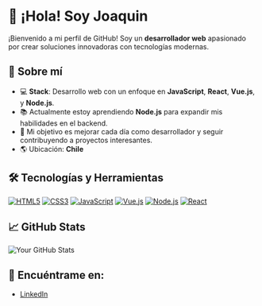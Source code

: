 # 👋 ¡Hola! Soy Joaquin 

¡Bienvenido a mi perfil de GitHub! Soy un **desarrollador web** apasionado por crear soluciones innovadoras con tecnologías modernas.

## 🚀 Sobre mí
- 💻 **Stack**: Desarrollo web con un enfoque en **JavaScript**, **React**, **Vue.js**, y **Node.js**.
- 📚 Actualmente estoy aprendiendo **Node.js** para expandir mis habilidades en el backend.
- 🎯 Mi objetivo es mejorar cada día como desarrollador y seguir contribuyendo a proyectos interesantes.
- 🌎 Ubicación: **Chile**

## 🛠️ Tecnologías y Herramientas

[![HTML5](https://img.shields.io/badge/-HTML5-E34F26?logo=html5&logoColor=fff)](https://developer.mozilla.org/en-US/docs/Web/HTML)
[![CSS3](https://img.shields.io/badge/-CSS3-1572B6?logo=css3&logoColor=fff)](https://developer.mozilla.org/en-US/docs/Web/CSS)
[![JavaScript](https://img.shields.io/badge/-JavaScript-F7DF1E?logo=javascript&logoColor=000)](https://developer.mozilla.org/en-US/docs/Web/JavaScript)
[![Vue.js](https://img.shields.io/badge/-Vue.js-4FC08D?logo=vue.js&logoColor=fff)](https://vuejs.org/)
[![Node.js](https://img.shields.io/badge/-Node.js-339933?logo=node.js&logoColor=fff)](https://nodejs.org/)
[![React](https://img.shields.io/badge/-React-61DAFB?logo=react&logoColor=000)](https://reactjs.org/)

## 📈 GitHub Stats

![Your GitHub Stats](https://github-readme-stats.vercel.app/api?username=Juakoo2103&show_icons=true&theme=radical)

## 🔗 Encuéntrame en:
- [LinkedIn](https://www.linkedin.com/in/joaquingonzalezjs)

